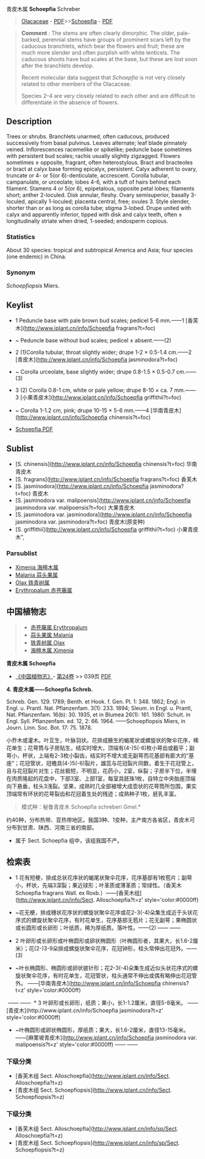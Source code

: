 青皮木属 **Schoepfia** Schreber

> [Olacaceae](http://www.iplant.cn/info/Olacaceae?t=foc) - [PDF](http://www.iplant.cn/foc/pdf/Olacaceae.pdf)>>[Schoepfia](http://www.iplant.cn/info/Schoepfia?t=foc) - [PDF](http://www.iplant.cn/foc/pdf/Schoepfia.pdf)


> **Comment** : 
> The stems are often clearly dimorphic. The older, pale-barked, perennial stems have groups of prominent scars left by the caducous branchlets, which bear the flowers and fruit; these are much more slender and often purplish with white lenticels. The caducous shoots have bud scales at the base, but these are lost soon after the branchlets develop.
>
> Recent molecular data suggest that *Schoepfia* is not very closely related to other members of the Olacaceae.
>
> Species 2–4 are very closely related to each other and are difficult to differentiate in the absence of flowers.

## Description

Trees or shrubs. Branchlets unarmed, often caducous, produced successively from basal pulvinus. Leaves alternate; leaf blade pinnately veined. Inflorescences racemelike or spikelike; peduncle base sometimes with persistent bud scales; rachis usually slightly zigzagged. Flowers sometimes ± opposite, fragrant, often heterostylous. Bract and bracteoles or bract at calyx base forming epicalyx, persistent. Calyx adherent to ovary, truncate or 4- or 5(or 6)-denticulate, accrescent. Corolla tubular, campanulate, or urceolate; lobes 4-6, with a tuft of hairs behind each filament. Stamens 4 or 5(or 6), epipetalous, opposite petal lobes; filaments short; anther 2-loculed. Disk annular, fleshy. Ovary semisuperior, basally 3-loculed, apically 1-loculed; placenta central, free; ovules 3. Style slender, shorter than or as long as corolla tube; stigma 3-lobed. Drupe united with calyx and apparently inferior, tipped with disk and calyx teeth, often ± longitudinally striate when dried, 1-seeded; endosperm copious.

### Statistics
About 30 species: tropical and subtropical America and Asia; four species (one endemic) in China.

### Synonym
*Schoepfiopsis* Miers.


## Keylist

* 1 Peduncle base with pale brown bud scales; pedicel 5-6 mm.——1  [香芙木](http://www.iplant.cn/info/Schoepfia fragrans?t=foc)
* ~ Peduncle base without bud scales; pedicel ± absent.——(2)

* 2 (1)Corolla tubular, throat slightly wider; drupe 1-2 × 0.5-1.4 cm.——2  [青皮木](http://www.iplant.cn/info/Schoepfia jasminodora?t=foc)
* ~ Corolla urceolate, base slightly wider; drupe 0.8-1.5 × 0.5-0.7 cm.——(3)

* 3 (2) Corolla 0.8-1 cm, white or pale yellow; drupe 8-10 × ca. 7 mm.——3  [小果青皮木](http://www.iplant.cn/info/Schoepfia griffithii?t=foc)
* ~ Corolla 1-1.2 cm, pink; drupe 10-15 × 5-6 mm.——4  [华南青皮木](http://www.iplant.cn/info/Schoepfia chinensis?t=foc)


* [Schoepfia.PDF](http://www.iplant.cn/foc/pdf/Schoepfia.pdf)

## Sublist

* [S.  chinensis](http://www.iplant.cn/info/Schoepfia chinensis?t=foc)
 华南青皮木
* [S.  fragrans](http://www.iplant.cn/info/Schoepfia fragrans?t=foc)
 香芙木
* [S.  jasminodora](http://www.iplant.cn/info/Schoepfia jasminodora?t=foc)
 青皮木
* [S.  jasminodora var. malipoensis](http://www.iplant.cn/info/Schoepfia jasminodora var. malipoensis?t=foc)
 大果青皮木
* [S.  jasminodora var. jasminodora](http://www.iplant.cn/info/Schoepfia jasminodora var. jasminodora?t=foc)
 青皮木(原变种)
* [S.  griffithii](http://www.iplant.cn/info/Schoepfia griffithii?t=foc) 小果青皮木",

### Parsublist

* [Ximenia  海檀木属](http://www.iplant.cn/info/Ximenia?t=foc)
* [Malania  蒜头果属](http://www.iplant.cn/info/Malania?t=foc)
* [Olax  铁青树属](http://www.iplant.cn/info/Olax?t=foc)
* [Erythropalum  赤苍藤属](http://www.iplant.cn/info/Erythropalum?t=foc)


## 中国植物志

> * [赤苍藤属  Erythropalum](http://www.iplant.cn/info/Erythropalum?t=z)
> * [蒜头果属  Malania](http://www.iplant.cn/info/Malania?t=z)
> * [铁青树属  Olax](http://www.iplant.cn/info/Olax?t=z)
> * [海檀木属  Ximenia](http://www.iplant.cn/info/Ximenia?t=z)


**青皮木属 Schoepfia**

* [《中国植物志》](http://www.iplant.cn/frps)- [第24卷](http://www.iplant.cn/frps/vol/24) >> 039页 [PDF](http://www.iplant.cn/frps/pdf/24/039.pdf)


**4. 青皮木属——Schoepfia Schreb.**

Schreb. Gen. 129. 1789; Benth. et Hook. f. Gen. Pl. 1: 348. 1862; Engl. in Engl. u. Prantl. Nat. Pflanzenfam. 3(1): 233. 1894; Sleum. in Engl. u. Prantl, Nat. Pflanzenfam. 16(b): 30. 1935, et in Blumea 26(1): 161. 1980: Schult. in Engl. Syll. Pflanzenfam. ed. 12, 2: 66. 1964. ——Schoepfiopsis Miers, in Journ. Linn. Soc. Bot. 17: 75. 1878.

小乔木或灌木。叶互生，叶脉羽状。花排成腋生的蝎尾状或螺旋状的聚伞花序，稀花单生；花萼筒与子房贴生，结实时增大，顶端有(4-)5(-6)枚小萼齿或截平；副萼小，杯状，上端有2-3枚小裂齿，结实时不增大或无副萼而花基部有膨大的“基座”；花冠管状，冠檐具(4-)5(-6)裂片，雄蕊与花冠裂片同数，着生于花冠管上，且与花冠裂片对生；花丝极短，不明显，花药小，2室，纵裂；子房半下位，半埋在肉质隆起的花盘中，下部3室、上部1室，每室具胚珠1枚，自特立中央胎座顶端向下悬垂，柱头3浅裂。坚果，成熟时几全部被增大成壶状的花萼筒所包围，果实顶端常有环状的花萼裂齿和花冠着生处的残迹；成熟种子1枚，胚乳丰富。

> 模式种：秘鲁青皮木 Schoepfia schreberi Gmel.*

约40种，分布热带、亚热带地区。我国3种、1变种，主产南方各省区，青皮木可分布到甘肃、陕西、河南三省的南部。

* 属于 Sect. Schoepfia 组中，该组我国不产。

## 检索表

* 1 花有短梗，排成总状花序状的蝎尾状聚伞花序，花序基部有1枚苞片；副萼小，杯状，先端3深裂；果近球形；叶革质或薄革质；常绿性。（香芙木 Schoepfia fragrans Wall. ex Roxb.）——[香芙木组](http://www.iplant.cn/info/Sect. Alloschoepfia?t=z'  style='color:#0000ff)

* ~花无梗，排成穗状花序状的螺旋状聚伞花序或花2-3(-4)朵集生成近于头状花序式的螺旋状聚伞花序，有时花单生，花序基部无苞片；花无副萼；果椭圆状或长圆形或长卵形；叶纸质，稀为厚纸质。落叶性。——(2)</td></tr><tr><td>&nbsp;——&nbsp;——&nbsp;</td></tr>
* 2 叶卵形或长卵形或叶椭圆形或卵状椭圆形（叶椭圆形者，其果大，长1.6-2厘米）；花(2-)3-9朵排成螺旋状聚伞花序，花冠钟形，柱头常伸出花冠外。——(3)
* ~叶长椭圆形、椭圆形或卵状披针形；花2-3(-4)朵集生成近似头状花序式的螺旋状聚伞花序，有时花单生，花冠管状，柱头通常不伸出或偶有略伸出花冠管外。 ——[华南青皮木](http://www.iplant.cn/info/Schoepfia chinensis?t=z'  style='color:#0000ff)
</td></tr><tr><td>&nbsp;——&nbsp;——&nbsp;</td></tr>
* 3 叶卵形或长卵形，纸质；果小，长1-1.2厘米，直径5-8毫米。 ——[青皮木](http://www.iplant.cn/info/Schoepfia jasminodora?t=z'  style='color:#0000ff)

* ~叶椭圆形或卵状椭圆形，厚纸质；果大，长1.6-2厘米，直径13-15毫米。 ——[麻栗坡青皮木](http://www.iplant.cn/info/Schoepfia jasminodora var. malipoensis?t=z'  style='color:#0000ff)</td></tr><tr><td>&nbsp;——&nbsp;——&nbsp;</td></tr>
### 下级分类
* [香芙木组  Sect. Alloschoepfia](http://www.iplant.cn/info/Sect. Alloschoepfia?t=z)
* [青皮木组  Sect. Schoepfiopsis](http://www.iplant.cn/info/Sect. Schoepfiopsis?t=z)

### 下级分类
* [香芙木组  Sect. Alloschoepfia](http://www.iplant.cn/info/sp/Sect. Alloschoepfia?t=z)
* [青皮木组  Sect. Schoepfiopsis](http://www.iplant.cn/info/sp/Sect. Schoepfiopsis?t=z)

